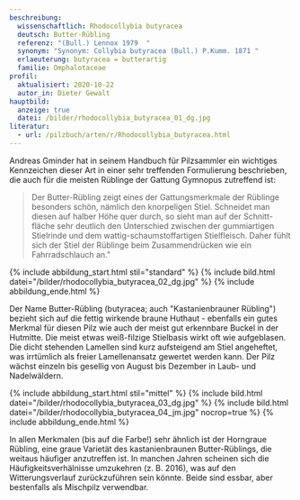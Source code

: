 ```yaml
---
beschreibung:
  wissenschaftlich: Rhodocollybia butyracea
  deutsch: Butter-Rübling
  referenz: "(Bull.) Lennox 1979  "
  synonym: "Synonym: Collybia butyracea (Bull.) P.Kumm. 1871 "
  erlaeuterung: butyracea = butterartig
  familie: Omphalotaceae
profil:
  aktualisiert: 2020-10-22
  autor_in: Dieter Gewalt
hauptbild:
  anzeige: true
  datei: /bilder/rhodocollybia_butyracea_01_dg.jpg
literatur:
  - url: /pilzbuch/arten/r/Rhodocollybia_butyracea.html
---
```

Andreas Gminder hat in seinem Handbuch für Pilzsammler ein wichtiges Kennzeichen dieser Art in einer sehr treffenden Formulierung beschrieben, die auch für die meisten Rüblinge der Gattung Gymnopus zutreffend ist: 

> Der Butter-Rübling zeigt eines der Gattungsmerkmale der Rüblinge besonders schön, nämlich den knorpeligen Stiel. Schneidet man diesen auf halber Höhe quer durch, so sieht man auf der Schnitt-fläche sehr deutlich den Unterschied zwischen der gummiartigen Stielrinde und dem wattig-schaumstoffartigen Stielfleisch. Daher fühlt sich der Stiel der Rüblinge beim Zusammendrücken wie ein Fahrradschlauch an." 

{% include abbildung_start.html stil="standard" %}
{% include bild.html datei="/bilder/rhodocollybia_butyracea_02_dg.jpg" %}
{% include abbildung_ende.html %}

Der Name Butter-Rübling (butyracea; auch "Kastanienbrauner Rübling") bezieht sich auf die fettig wirkende braune Huthaut - ebenfalls ein gutes Merkmal für diesen Pilz wie auch der meist gut erkennbare Buckel in der Hutmitte. Die meist etwas weiß-filzige Stielbasis wirkt oft wie aufgeblasen. Die dicht stehenden Lamellen sind kurz aufsteigend am Stiel angeheftet, was irrtümlich als freier Lamellenansatz gewertet werden kann. Der Pilz wächst einzeln bis gesellig von August bis Dezember in Laub- und Nadelwäldern.

{% include abbildung_start.html stil="mittel" %}
{% include bild.html datei="/bilder/rhodocollybia_butyracea_03_dg.jpg" %}
{% include bild.html datei="/bilder/rhodocollybia_butyracea_04_jm.jpg" nocrop=true %}
{% include abbildung_ende.html %}

In allen Merkmalen (bis auf die Farbe!) sehr ähnlich ist der Horngraue Rübling, eine graue Varietät des kastanienbraunen Butter-Rüblings, die weitaus häufiger anzutreffen ist. In manchen Jahren scheinen sich die Häufigkeitsverhälnisse umzukehren (z. B. 2016), was auf den Witterungsverlauf zurückzuführen sein könnte. Beide sind essbar, aber bestenfalls als Mischpilz verwendbar.